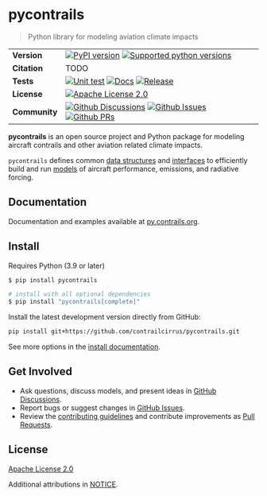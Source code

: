 # pycontrails

> Python library for modeling aviation climate impacts

|               |                                                                   |
|---------------|-------------------------------------------------------------------|
| **Version**   | [![PyPI version](https://img.shields.io/pypi/v/pycontrails.svg)](https://pypi.python.org/pypi/pycontrails) [![Supported python versions](https://img.shields.io/pypi/pyversions/pycontrails.svg)](https://pypi.python.org/pypi/pycontrails) |
| **Citation**  | TODO |
| **Tests**     | [![Unit test](https://github.com/contrailcirrus/pycontrails/actions/workflows/test.yaml/badge.svg)](https://github.com/contrailcirrus/pycontrails/actions/workflows/test.yaml) [![Docs](https://github.com/contrailcirrus/pycontrails/actions/workflows/docs.yaml/badge.svg)](https://github.com/contrailcirrus/pycontrails/actions/workflows/docs.yaml) [![Release](https://github.com/contrailcirrus/pycontrails/actions/workflows/release.yaml/badge.svg)](https://github.com/contrailcirrus/pycontrails/actions/workflows/release.yaml)|
| **License**   | [![Apache License 2.0](https://img.shields.io/pypi/l/pycontrails.svg)](https://github.com/contrailcirrus/pycontrails/blob/main/LICENSE) |
| **Community** | [![Github Discussions](https://img.shields.io/github/discussions/contrailcirrus/pycontrails)](https://github.com/contrailcirrus/pycontrails/discussions) [![Github Issues](https://img.shields.io/github/issues/contrailcirrus/pycontrails)](https://github.com/contrailcirrus/pycontrails/issues) [![Github PRs](https://img.shields.io/github/issues-pr/contrailcirrus/pycontrails)](https://github.com/contrailcirrus/pycontrails/pulls) |

**pycontrails** is an open source project and Python package for modeling aircraft contrails and other
aviation related climate impacts.

`pycontrails` defines common [data structures](https://py.contrails.org/api.html#data) and [interfaces](https://py.contrails.org/api.html#datalib) to efficiently build and run [models](https://py.contrails.org/api.html#models) of aircraft performance, emissions, and radiative forcing.

## Documentation

Documentation and examples available at [py.contrails.org](https://py.contrails.org/).

<!-- Try out an [interactive Colab Notebook](). -->

## Install

Requires Python (3.9 or later)

```bash
$ pip install pycontrails

# install with all optional dependencies
$ pip install "pycontrails[complete]"
```

Install the latest development version directly from GitHub:

```bash
pip install git+https://github.com/contrailcirrus/pycontrails.git
```

See more options in the [install documentation](https://py.contrails.org/install).

## Get Involved

- Ask questions, discuss models, and present ideas in [GitHub Discussions](https://github.com/contrailcirrus/pycontrails/discussions).
- Report bugs or suggest changes in [GitHub Issues](https://github.com/contrailcirrus/pycontrails/issues).
- Review the [contributing guidelines](https://py.contrails.org/contributing.html) and contribute improvements as [Pull Requests](https://github.com/contrailcirrus/pycontrails/pulls).

## License

[Apache License 2.0](https://github.com/contrailcirrus/pycontrails/blob/main/LICENSE)

Additional attributions in [NOTICE](https://github.com/contrailcirrus/pycontrails/blob/main/NOTICE).
